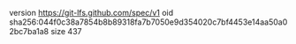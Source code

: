 version https://git-lfs.github.com/spec/v1
oid sha256:044f0c38a7854b8b89318fa7b7050e9d354020c7bf4453e14aa50a02bc7ba1a8
size 437
